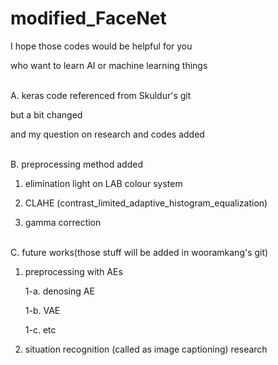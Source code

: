 # modified_FaceNet


I hope those codes would be helpful for you

who want to learn AI or machine learning things 


\
A. keras code referenced from Skuldur's git

but a bit changed

and my question on research and codes added


\
B. preprocessing method added

1. elimination light on LAB colour system

2. CLAHE (contrast_limited_adaptive_histogram_equalization)

3. gamma correction


\
C. future works(those stuff will be added in wooramkang's git)


1. preprocessing with AEs

     1-a. denosing AE
  
    1-b. VAE
  
     1-c. etc
  
2. situation recognition (called as image captioning) research 
